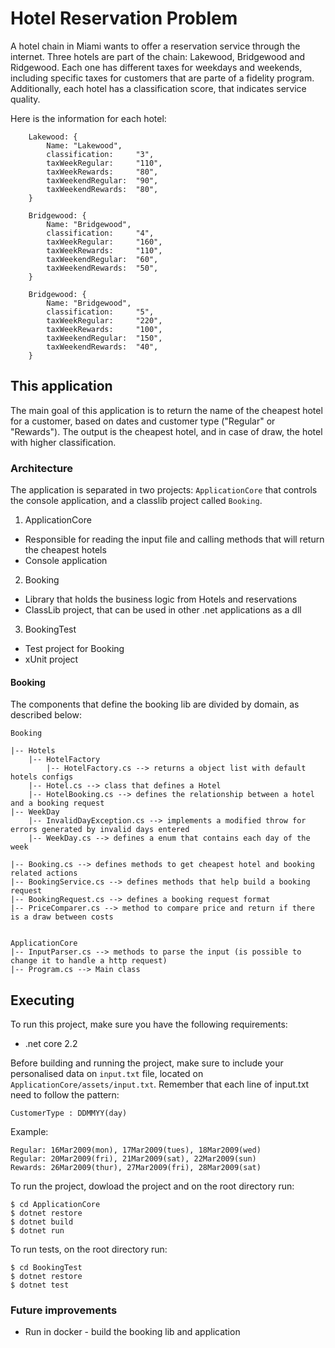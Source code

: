 # Hotel Reservation Problem

A hotel chain in Miami wants to offer a reservation service through the internet. Three hotels are part of the chain: Lakewood, Bridgewood and Ridgewood. Each one has different taxes for weekdays and weekends, including specific taxes for customers that are parte of a fidelity program. Additionally, each hotel has a classification score, that indicates service quality. 

Here is the information for each hotel: 

```
    Lakewood: {
        Name: "Lakewood",
        classification:     "3",
        taxWeekRegular:     "110",
        taxWeekRewards:     "80",
        taxWeekendRegular:  "90",
        taxWeekendRewards:  "80",
    }

    Bridgewood: {
        Name: "Bridgewood",
        classification:     "4",
        taxWeekRegular:     "160",
        taxWeekRewards:     "110",
        taxWeekendRegular:  "60",
        taxWeekendRewards:  "50",
    }

    Bridgewood: {
        Name: "Bridgewood",
        classification:     "5",
        taxWeekRegular:     "220",
        taxWeekRewards:     "100",
        taxWeekendRegular:  "150",
        taxWeekendRewards:  "40",
    }
```
## This application

The main goal of this application is to return the name of the cheapest hotel for a customer, based on dates and customer type ("Regular" or "Rewards"). The output is the cheapest hotel, and in case of draw, the hotel with higher classification. 

### Architecture 

The application is separated in two projects: `ApplicationCore` that controls the console application, and a classlib project called `Booking`. 

1. ApplicationCore

- Responsible for reading the input file and calling methods that will return the cheapest hotels 
- Console application

2. Booking

- Library that holds the business logic from Hotels and reservations 
- ClassLib project, that can be used in other .net applications as a dll 

3. BookingTest

- Test project for Booking 
- xUnit project

#### Booking 

The components that define the booking lib are divided by domain, as described below:

```
Booking

|-- Hotels
    |-- HotelFactory
        |-- HotelFactory.cs --> returns a object list with default hotels configs
    |-- Hotel.cs --> class that defines a Hotel
    |-- HotelBooking.cs --> defines the relationship between a hotel and a booking request
|-- WeekDay
    |-- InvalidDayException.cs --> implements a modified throw for errors generated by invalid days entered
    |-- WeekDay.cs --> defines a enum that contains each day of the week

|-- Booking.cs --> defines methods to get cheapest hotel and booking related actions
|-- BookingService.cs --> defines methods that help build a booking request
|-- BookingRequest.cs --> defines a booking request format  
|-- PriceComparer.cs --> method to compare price and return if there is a draw between costs


ApplicationCore
|-- InputParser.cs --> methods to parse the input (is possible to change it to handle a http request)
|-- Program.cs --> Main class
```

## Executing 

To run this project, make sure you have the following requirements: 

- .net core 2.2

Before building and running the project, make sure to include your personalised data on `input.txt` file, located on `ApplicationCore/assets/input.txt`. Remember that each line of input.txt need to follow the pattern: 

`CustomerType : DDMMYY(day)`

Example: 
```
Regular: 16Mar2009(mon), 17Mar2009(tues), 18Mar2009(wed)
Regular: 20Mar2009(fri), 21Mar2009(sat), 22Mar2009(sun)
Rewards: 26Mar2009(thur), 27Mar2009(fri), 28Mar2009(sat)
```

To run the project, dowload the project and on the root directory run: 

```
$ cd ApplicationCore
$ dotnet restore
$ dotnet build
$ dotnet run 
```

To run tests, on the root directory run:

```
$ cd BookingTest
$ dotnet restore
$ dotnet test

```

### Future improvements
- Run in docker - build the booking lib and application 
